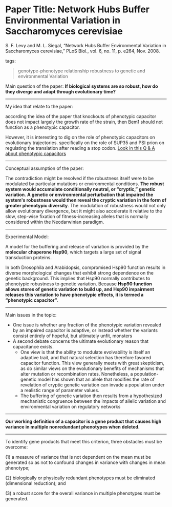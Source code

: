 # Paper Title: Network Hubs Buffer Environmental Variation in Saccharomyces cerevisiae

  S. F. Levy and M. L. Siegal, “Network Hubs Buffer Environmental Variation in Saccharomyces cerevisiae,” PLoS Biol., vol. 6, no. 11, p. e264, Nov. 2008.


tags:
 > genotype-phenotype relationship
 > robustness to genetic and environmental Variation

 Main question of the paper:
 **If biological systems are so robust, how do they diverge and adapt through evolutionary time?**
****
My idea that relate to the paper:

according the idea of the paper that knockouts of phenotypic capacitor does not impact largely the growth rate of the strain, then Bem1 should not function as a phenotypic capacitor.

However, it is interesting to dig on the role of phenotypic capacitors on evolutionary trajectories.
specifically on the role of SUP35 and PSI prion on regulating the translation after reading a stop codon. [Look in this Q & A  about phenotypic capacitors](https://www.ncbi.nlm.nih.gov/pmc/articles/PMC3849687/)
****
 Conceptual assumption of the paper:

 The contradiction might be resolved if the robustness itself were to be modulated by particular mutations or environmental conditions. **The robust system would accumulate conditionally neutral, or “cryptic,” genetic variation**. **A genetic or environmental perturbation that impaired the system's robustness would then reveal the cryptic variation in the form of greater phenotypic diversity**. The modulation of robustness would not only allow evolutionary divergence, but it might also accelerate it relative to the slow, step-wise fixation of fitness-increasing alleles that is normally considered within the Neodarwinian paradigm.
****
 Experimental Model:

 A model for the buffering and release of variation is provided by the **molecular chaperone Hsp90**, which targets a large set of signal transduction proteins.

 In both Drosophila and Arabidopsis, compromised Hsp90 function results in diverse morphological changes that exhibit strong dependence on the genetic background. This implies that Hsp90 normally contributes to phenotypic robustness to genetic variation. Because **Hsp90 function allows stores of genetic variation to build up, and Hsp90 impairment releases this variation to have phenotypic effects, it is termed a “phenotypic capacitor”**.

 ****
 Main issues in the topic:
 - One issue is whether any fraction of the phenotypic variation revealed by an impaired capacitor is adaptive, or instead whether the variants consist entirely of hopeful, but ultimately unfit, monsters
 - A second debate concerns the ultimate evolutionary reason that capacitance exists.
   - One view is that the ability to modulate evolvability is itself an adaptive trait, and that natural selection has therefore favored capacitor function. This view generally meets with great skepticism, as do similar views on the evolutionary benefits of mechanisms that alter mutation or recombination rates. Nonetheless, a population-genetic model has shown that an allele that modifies the rate of revelation of cryptic genetic variation can invade a population under a realistic range of parameter values.
   - The buffering of genetic variation then results from a hypothesized mechanistic congruence between the impacts of allelic variation and environmental variation on regulatory networks

****
**Our working definition of a capacitor is a gene product that causes high variance in multiple nonredundant phenotypes when deleted.**
****
To identify gene products that meet this criterion, three obstacles must be overcome:

(1) a measure of variance that is not dependent on the mean must be generated so as not to confound changes in variance with changes in mean phenotype;

(2) biologically or physically redundant phenotypes must be eliminated (dimensional reduction); and

(3) a robust score for the overall variance in multiple phenotypes must be generated.
